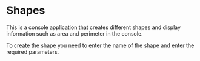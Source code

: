 # Shapes

This is a console application that creates different shapes and display information such as area and perimeter in the console.

To create the shape you need to enter the name of the shape and enter the required parameters.
